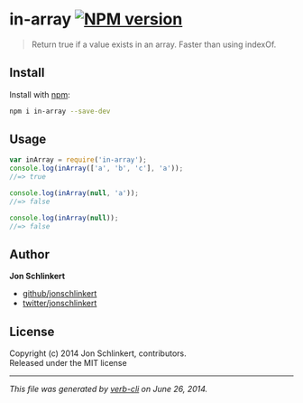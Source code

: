 # in-array [![NPM version](https://badge.fury.io/js/in-array.png)](http://badge.fury.io/js/in-array)

> Return true if a value exists in an array. Faster than using indexOf.

## Install
Install with [npm](npmjs.org):

```bash
npm i in-array --save-dev
```

## Usage

```js
var inArray = require('in-array');
console.log(inArray(['a', 'b', 'c'], 'a'));
//=> true

console.log(inArray(null, 'a'));
//=> false

console.log(inArray(null));
//=> false
```

## Author

**Jon Schlinkert**
 
+ [github/jonschlinkert](https://github.com/jonschlinkert)
+ [twitter/jonschlinkert](http://twitter.com/jonschlinkert) 

## License
Copyright (c) 2014 Jon Schlinkert, contributors.  
Released under the MIT license

***

_This file was generated by [verb-cli](https://github.com/assemble/verb-cli) on June 26, 2014._